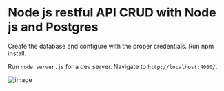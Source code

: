 # Node js  restful API CRUD with Node js and Postgres 
Create the database and configure with the proper credentials.
Run npm install.<br>

Run `node server.js` for a dev server. Navigate to `http://localhost:4000/`.<br> 
            
![image](https://user-images.githubusercontent.com/40162506/163306807-842c43c5-f964-40b6-9000-078004202690.png)
